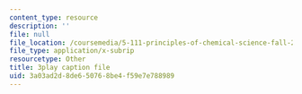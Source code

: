 ```yaml
---
content_type: resource
description: ''
file: null
file_location: /coursemedia/5-111-principles-of-chemical-science-fall-2008/3a03ad2d8de650768be4f59e7e788989_llaa-iEYDLI.vtt
file_type: application/x-subrip
resourcetype: Other
title: 3play caption file
uid: 3a03ad2d-8de6-5076-8be4-f59e7e788989
---
```

